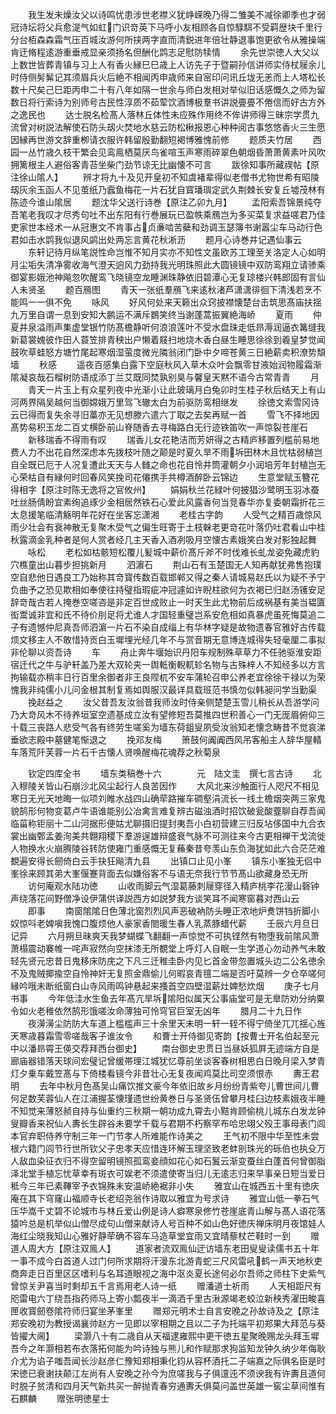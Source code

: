 <!-- { "loadSidebar": true } -->
　　我生发未燥汝父以诗鸣忧患涉世老襟义犹峥嵘晚乃得二雏美不减徐卿季也才弱冠诗坛将父兵愈湜气如虹门识竒英下马呼小友相顾各自惊騄駬不受羁歴块千里行分台栢森森霜气压百城汝游何所挟两字直而清鋭进年倍壮静退事饱更欲令从雅操端肯迂脩程逺游重垂戒显亲须扬名但酬化鹍志足慰防犊情
　　余先世崇徳人大父以上数世皆葬青镇与习上人有香火縁巳巳歳上人访先子于暨嗣孙信讲师实侍杖屦余儿时侍侧髣髴记其须眉兵火后絶不相闻丙申歳师来自宻印问讯丘垅无恙而上人塔松长数十尺矣己巳距丙申二十有八年如隔一世余与师白发相对举似旧话感慨久之师为留数日将行索诗为别师号古民性淳质不茹荤饮酒博极羣书讲説亹亹不倦信而好古方外之逸民也
　　达士脱名检髙人落林丘体性未应殊作用终不侔讲师得三昧宗学贯九流曾对树説法解使石防头刼火焚地水慈云防松楸报恩心种种阅古事悠悠香火三生愿因縁再世游文辞重栁请衣服许韩留殷勤翻短褐博雅愧前修
　　题质夫竹居
　　西园一丛竹歳久枝干繁会见鸾鳯栖莫厌鸟雀喧玉声寒雨碎翠色朝烟昏萧萧黄素叶风吹拥篱根主人避俗客青苔坐柴门劲节谅无比幽懐不可言
　　跋徐知事所藏禊帖【原注徐山隂人】
　　辨才将九十及见开皇初不知虞褚辈得似老僧书尤物世希有昭陵刼灰余玉函人不见茧纸乃蠧鱼梅花一片石犹自寳璠璵定武久荆棘长安复丘墟茂林有陈迹今谁山隂居
　　题沈华父送行诗巻【原注乙卯九月】
　　孟阳索吾锦景纯夺吾笔老我叹才尽秀句吐不出东阳有行巻展玩已盈帙乘鴈岂为多买菜复求益嗟君乃佳吏家世本经术一从冠惠文不肯事占贞亷啮苦蘗和劲调玉瑟簿书谢嚣尘车马动行色君如击水鹍我似退风鹢出处两忘言黄花秋淅沥
　　题月心诗巻并记遇仙事云
　　东轩记待月纵笔説性命岂惟不知月实亦不知性文虽欧苏工理至关洛定人心如明月尘垢失清净雾收海气澄天逈风力劲持我光明珠照此大圆镜镜中双防鸾翔立请骖乘御宴影娥池神飚忽吹醒鸾飞晓镜空龙睡渊珠静依旧碧潭心无复琼楼兴韩郎固有言仙人未贤圣
　　题百鴈图
　　青天一张纸羣鴈飞来逺秋渚芦潇潇徘徊下清浅若烹不能鸣一一俱不免
　　咏风
　　好风何处来天籁出众窍披襟懐楚台击筑思髙庙扶揺九万里自谓一息到安知大鹏运不满斥鷃笑终当谢蓬蒿振翼絶海峤
　　夏雨
　　仲夏井泉溢雨声集虚堂银竹防髙檐静听何浪浪莲叶不受水盘珠走低昻溽润逼衣篝缝我新葛裳媿彼作田人蓑笠排青秧出户懒着屐扫地烧木香白昼生睡思徐徐到羲皇梦觉闻鼓吹草蛙怒方塘竹尾起寒烟湿萤度微光隣翁闭门卧中夕啼苍黄三日絶薪卖积潦势頽墙
　　秋感
　　遥夜百感集白露下空庭秋风入草木众叶会飘零甘液始润物履霜渐隂凝哀哉石榴树防语成添丁兰艾既同焚孰别臭与馨皇天黙不语今古常青青
　　月
　　青天一片玉上有众星列夜中光渐小让此玻璃月白兔卯时生桂子秋后结天上有山河两界隔吴越何当御嫦娥万里驾飞辙太白为前驱防鸾相继发
　　徐徳文索雪冈诗云已得而复失余寻旧藁亦无见想滕六遣六丁取之去矣再赋一首
　　雪飞不择地因髙势易积玉龙二百丈横卧前山脊随香去寻梅路白无行迹铁笛吹一声惊裂苍崖石
　　新移瑞香不得雨有叹
　　瑞香儿女花艳洁而芳妍得之古精庐移置列槛前易地费人力不出花自然深虑本先拨枝叶随之颠是时夏久旱不雨坼田林木且忧枯弱植岂自全既已厄于人况复遭此天天与人雠之命也花自怜井筒灌朝夕小润培芳年封植岂无心荣枯自有縁何时回春风笑挽司花僊携手共樽酒醉卧云锦边
　　生意堂赋玉簪花得相字【原注时陈无逸将之官攸州】
　　娟娟秋兰花緑叶何披猖沙鹭明玉羽冰蚕吐丝肠倩盼宜素绚追琢少金相居然铁石心爱此风露香何当竞春华亦复委朝霜折花三太息援笔临清觞明年花好在坐客忘潇湘
　　老桂古字韵
　　人受气之精百歳惊风雨少壮会有衰神散无复聚木受气之偏生旺寄于土枝榦老更竒花叶落仍吐君看山中桂秋露滴金乳种者是何人赏者经几主天香入酒冽吸月空懐古素娥笑白发对影独起舞
　　咏松
　　老松如枯骸短松覆儿髪城中薪价髙斤斧不时伐难长虬龙姿免藏虎豹穴樵童出山暮步担挑新月
　　泗濵石
　　荆山石有玉楚国无人知再献犹弗售抱璞空自悲他日遇良工乃始称其竒寳传数百载邯郸又得之秦人请城易赵氏以为疑不予宁负曲予之恐见欺相如奉使往持璧指瑕疵冲冠遽如许睨柱欲何为衣褐已归赵汤镬安足辞竒哉古若人掩巻空嗟咨是非定百世成败止一时天生此尤物前后成祸基有美当韫匵衒鬻诚非宜和氏不待价刖足将尤谁人才国轻重璧岂系安危相如真暴虎虽死悔莫追二子有遗憾仲尼真吾师泗濵一片石不染自成缁上有华林字疑是故物遗春官雅好古传载烦文移主人不敢惜持贡白玉墀埋光经几年不与赏音期无意博连城得失轻毫厘二事拟非伦聊以资吾诗
　　车
　　舟止奔牛堰始识丹阳车规制殊草草力不任驰驱淮安距宿迁代之牛与驴轩盖乃差大双轮夹一舆軧衡輗軏轸名物与古殊梓人不知经多以方言拘输载亦稍丰日行百里余御者非王良陧杌不安车蒲轮召申公养老宜徐徐干禄以为荣愧我非纯儒小儿问金根其制复焉如舆服汉最详具载班范书慎勿似韩昶问学当勤渠
　　挽赵益之
　　汝父昔吾友汝翁昔我师汝时侍亲侧楚楚玉雪儿稍长从吾游学问乃大竒风木不待养垣室空遗基成立汝有望修短吾莫推四世积善心一门无厐眉俯仰三十载三丧路人悲受气各有终劳生嗟奚为墙东荷鉏叟夙受汝翁知老懐念畴昔不觉哀涕垂欲志殿中墓健笔惭退之
　　挽邓友梅
　　箫鼓何阗阗西风吊客船主人辞华屋輤车落荒阡芙蓉一片石千古懐人贤唤醒梅花魂荐之秋菊泉






　　钦定四库全书
　　墙东类稿巻十六　　　　元　陆文圭　撰七言古诗
　　北入穆陵关皆山石崩沙北风尘起行人良苦因作
　　大风北来沙触面行人咫尺不相见寒日无光天地晦一似项刘睢水战四山确荦路摧车磵壑涓流长一线土檐烟突两三家鬼貌鹄形何物变葛卢牛语谁能别公冶禽言难复辨古磁浊酒时招饮破瓮酸虀聊自荐吾闻临菑称钜丽十二山河据形便姑尤聊摄旧提封夷吾小白初营建三归反坫侈国中九合衣裳出幽鄄孟姜洵美共翺翔稷下羣游逞雄辩盛衰气脉不可测往来今古更相禅干戈流徙人物换水火崩腾陵谷转防使雍门重感慨无复蘓秦昔夸羡山东负海犹如此六合茫茫难覩遍安得长劒倚白云手抉狂飚清九县
　　出镇口止见小峯
　　镇东小峯独无侣中峯徐来顾其弟大峯偃蹇背面去似嫌俗客不与语无奈我行节节髙山欲藏身恐无所
　　访何庵观水陆功徳
　　山收雨脚云气湿葛藤刺屦穿径入精庐桃李花漫山磬钟声绕落花间野僧净设伊蒲供译説西方如説梦我方谈笑耳不闻寒窗暮对西山云
　　即事
　　南窗隂隂日色薄北窗烈烈风声恶破衲防头睡正浓地炉煑饼铛折脚小奴惊呌老婢嗔我愧口腹烦他人豪家香閤暖生春人乳蒸豚蜡代薪
　　壬辰六月旦日记异
　　六月朔旦昧爽天我梦蝴蝶飞翻翻一声惊觉不可执铿然有物堕我前隂风萧萧榻震动褰帷一咤声寂然向空抹漆无所覩堂上呼灯人自眠一生学道心勿动养气未敢轻先贤元忠昔日鬼移床防庑之下凡三迁稚圭卧内见匕首金带忽置城头边二公名徳余不及鬼贼揶揄空自怜神奸无复照金鼎偷儿何暇哀青氊二端是否吁莫辨一夕仓卒嗟何縁吟哦未断纸窗白山寺风雨鸣钟悬起来搔首空四壁湿薪灶婢愁炊烟
　　庚子七月书事
　　今年低洼水生鱼去年髙亢旱坼隂阳似属天公事庙堂可是无臯防劝分纳粟令如火老稚依然鹄形饿嗟汝命薄独可怜穹官巨室无凶年
　　腊月二十九日作
　　夜澷澷尘防防大车道上槛槛声三十余里天未明一轩一轾不得宁倚坐兀兀揺心旌天寒歳暮霜雪零嗟哉客子谁汝令
　　和曹士开侍御见寄韵【按曹士开名伯起至元中以潘昻霄王偀交荐拜西台御史】
　　南台御史忠贯日当昼妖狐屛无迹端方自是廊庙器错落天球间宏璧记曾缓帯理江城犹忆尊前坐谈客春树相思白日晚月梁入梦青灯夕乗车戴笠髙与下倚楼看镜今非昔壮心无复夜闻鸡莫比司空须恨赤
　　夀王君明
　　去年中秋月色髙吴山痛饮推文豪今年依旧故乡月纷纷青紫夸儿曹世间儿曹何足数芙蓉仙人在江浦握荃懐瑾遗世纷黄巻日与圣贤伍曾攀月桂臼边枝素娥夜半睡不知觉来薄怒赪自持与仙重约三秋期一朝功成九霄去小黠肯顾偷桃儿城东白发龙钟叟瓣香来祝仙人夀长生辟谷未要学千载与君期不朽察罕布哈忠翊父殁王事母表门闾本官弃职侍养守制三年一门节孝人所难能作诗美之
　　王气初不限中华至性未尝根六籍门闾节行世所钦父子忠孝天应惜连环解玉理坚致老蚌剖珠光的砾伯也执殳万人敌血染征衣归不得空留明镜照孤鸾妾顔如花心如石鬒云渐变蚕丝白蓬首何曾御脂泽北堂手植忘忧草幸有斑衣可娱老不须遣使寄当归儿无逺志归来早事亲日短当爱日秪今三年已素鞸宰予衣锦殊未安温峤絶裾非小失
　　雅宜山在城西五十里有徳庆庵在其下穹窿山福顺寺长老绍尧翁作诗取以雅宜为号求诗
　　雅宜山低一拳石气压华嵩千丈碧不论城市与林丘爱山例是诗人癖寒泉修竹苍崖底青山解与髙人语花落猿吟总是机举似山僧尽成句山僧来献诗人号百种不如山色好徳庆禅床明月夜馆娃人海红尘晓我知山心雅好静荦确不容车马造草堂宜雨又宜晴藜杖芒鞋时一到
　　赠道人周大方【原注双鳯人】
　　道家者流双鳯仙迂访墙东老田叟叟读儒书五十年一事不成今白首道人过门何所求期将汗漫东北游青蛇三尺风雷吼鹤一声天地秋吏商奔走日百里区区嗜利与名耳道眼视之海中沤炎夏长途何必尔吾师之师柱下史紫气曾惊关尹喜当时剩却五千言焉用老人诗一纸
　　赠潘道士祈雨
　　人天相距尺有咫雷电六丁绕吾指药师马上寄小瓢夜半一滴洒千里古湫源竭老蛟泣新秧秀濯田畯喜匣收寳劒卷隂符师归宴坐茅峯里
　　赠郑元明术士自言安晚之孙故诗及之【原注郑安晚初为教授谒襄帅赵方一见即以宰相期之且以二子为托端平初郑果大拜范与葵皆擢大阃】
　　梁灏八十有二歳自从天福逮雍熙中更干徳五星聚晚赐龙头拜玉墀吾今之年灏相若布衣落拓何能为吟诗独与熊儿和作赋那求狗监知龙钟久纳少年侮耿介尤为谄子嗤吾闻长沙赵彦仁豫知郑相秉化钧从容杯酒托二子端嘉之际俱名臣是时宋徳已衰谢扶颠江左尚有人安晚之孙今为庶嗟我与子俱邅迍不须谀我有许夀且道何时脱子贫清和四月天气新共买一醉抛青春穷通夀夭俱莫问盖世英雄一窖尘草间惟有石麒麟
　　赠张明徳星士
